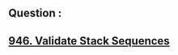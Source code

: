 ## Question : 
<h2> <a href="https://leetcode.com/problems/validate-stack-sequences/">946. Validate Stack Sequences</a>
